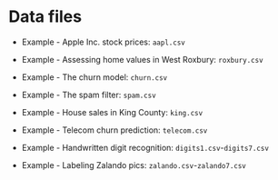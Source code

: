 # Data files

* Example - Apple Inc. stock prices: `aapl.csv`

* Example - Assessing home values in West Roxbury: `roxbury.csv`

* Example - The churn model: `churn.csv`

* Example - The spam filter: `spam.csv`

* Example - House sales in King County: `king.csv`

* Example - Telecom churn prediction: `telecom.csv`

* Example - Handwritten digit recognition: `digits1.csv`-`digits7.csv` 

* Example - Labeling Zalando pics: `zalando.csv`-`zalando7.csv`
